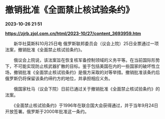 # 撤销批准《全面禁止核试验条约》

**2023-10-26 21:51**

**https://zjrb.zjol.com.cn/html/2023-10/27/content_3693959.htm**

　　新华社莫斯科10月25日电 俄罗斯联邦委员会（议会上院）25日全票通过一项法案，撤销批准《全面禁止核试验条约》。

　　俄议会上院说，该法案旨在恢复核军备控制领域的义务平等。在当前国际形势下，不可能实现防止核武器扩散的目标。鉴于包括美国在内的一些国家的破坏性立场，撤销批准《全面禁止核试验条约》是俄方采取的对等举措。撤销批准该条约后俄罗斯仍将保留该条约缔约方的地位，并承担相应义务。

　　俄国家杜马（议会下院）日前已通过关于撤销批准《全面禁止核试验条约》的法案。

　　《全面禁止核试验条约》于1996年在联合国大会获得通过，并于当年9月24日开放签署。俄罗斯于2000年批准这一条约。
